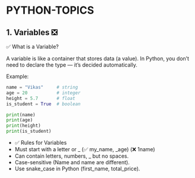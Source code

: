 # PYTHON-TOPICS

## 1. Variables ❎
✅ What is a Variable?

A variable is like a container that stores data (a value).
In Python, you don’t need to declare the type — it’s decided automatically.

Example:
```python
name = "Vikas"     # string
age = 20           # integer
height = 5.7       # float
is_student = True  # boolean

print(name)
print(age)
print(height)
print(is_student)

```
- ✅ Rules for Variables
- Must start with a letter or _
(✅ my_name, _age) (❌ 1name)
- Can contain letters, numbers, _ but no spaces.
- Case-sensitive (Name and name are different).
- Use snake_case in Python (first_name, total_price).
